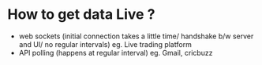 # How to get data Live ?
- web sockets (initial connection takes a little time/ handshake b/w server and UI/ no regular intervals)
    eg. Live trading platform
- API polling (happens at regular interval) 
    eg. Gmail, cricbuzz 
